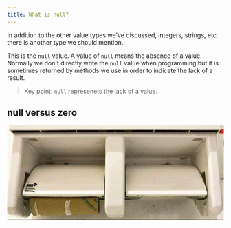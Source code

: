 ```yaml
---
title: What is null?
---
```


In addition to the other value types we've discussed, integers, strings, etc.
there is another type we should mention.

This is the `null` value. A value of `null` means the absence of a value.
Normally we don't directly write the `null` value when programming but it is
sometimes returned by methods we use in order to indicate the lack of a result.

> Key point: `null` represenets the lack of a value.

## null versus zero

![null-vs-zero](./null-vs-zero.png)
